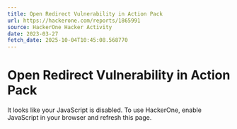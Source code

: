 ```yaml
---
title: Open Redirect Vulnerability in Action Pack
url: https://hackerone.com/reports/1865991
source: HackerOne Hacker Activity
date: 2023-03-27
fetch_date: 2025-10-04T10:45:08.568770
---
```


# Open Redirect Vulnerability in Action Pack

It looks like your JavaScript is disabled. To use HackerOne, enable JavaScript in your browser and refresh this page.